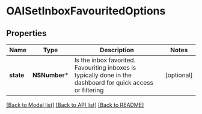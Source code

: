 # OAISetInboxFavouritedOptions

## Properties
Name | Type | Description | Notes
------------ | ------------- | ------------- | -------------
**state** | **NSNumber*** | Is the inbox favorited. Favouriting inboxes is typically done in the dashboard for quick access or filtering | [optional] 

[[Back to Model list]](../README#documentation-for-models) [[Back to API list]](../README#documentation-for-api-endpoints) [[Back to README]](../README)


